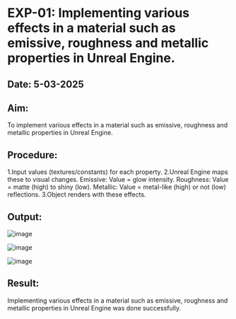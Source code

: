 # EXP-01: Implementing various effects in a material such as emissive, roughness and metallic properties in Unreal Engine.
## Date: 5-03-2025
## Aim:
To implement various effects in a material such as emissive, roughness and metallic
properties in Unreal Engine.

## Procedure:
1.Input values (textures/constants) for each property.
2.Unreal Engine maps these to visual changes.
Emissive: Value = glow intensity.
Roughness: Value = matte (high) to shiny (low).
Metallic: Value = metal-like (high) or not (low) reflections.
3.Object renders with these effects.

## Output:

![image](https://github.com/user-attachments/assets/c74cc88b-d401-484a-9643-fbb7ed4feafe)

![image](https://github.com/user-attachments/assets/8fddc4bc-3505-4692-a3fa-ebe877980893)

![image](https://github.com/user-attachments/assets/0789f04c-1856-485a-a60e-5135c4ab2230)

## Result:
Implementing various effects in a material such as emissive, roughness and metallic properties in Unreal Engine was done successfully.
